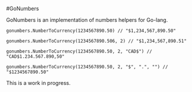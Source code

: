 #GoNumbers

GoNumbers is an implementation of numbers helpers for Go-lang.

```
gonumbers.NumberToCurrency(1234567890.50) // "$1,234,567,890.50"

gonumbers.NumberToCurrency(1234567890.506, 2) // "$1,234,567,890.51"

gonumbers.NumberToCurrency(1234567890.50, 2, "CAD$") // "CAD$1.234.567.890,50"

gonumbers.NumberToCurrency(1234567890.50, 2, "$", ".", "") // "$1234567890.50"
```

This is a work in progress.